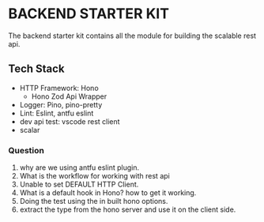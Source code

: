 # BACKEND STARTER KIT

The backend starter kit contains all the module for building the scalable rest  api.

## Tech Stack

* HTTP Framework: Hono
  * Hono Zod Api Wrapper
* Logger: Pino, pino-pretty
* Lint: Eslint, antfu eslint
* dev api test: vscode rest client
* scalar

### Question

1. why are we using antfu eslint plugin.
2. What is the workflow for working with  rest api
3. Unable to set DEFAULT HTTP Client.
4. What is a default hook in Hono? how to get it working.
5. Doing the test using the in built hono options.
6. extract the type from the hono server and use it on the client side.
